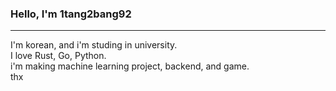 ### Hello, I'm 1tang2bang92
---
I'm korean, and i'm studing in university.<br>
I love Rust, Go, Python.<br>
i'm making machine learning project, backend, and game.<br>
thx

<!--
**1tang2bang92/1tang2bang92** is a ✨ _special_ ✨ repository because its `README.md` (this file) appears on your GitHub profile.

Here are some ideas to get you started:

- 🔭 I’m currently working on ...
- 🌱 I’m currently learning ...
- 👯 I’m looking to collaborate on ...
- 🤔 I’m looking for help with ...
- 💬 Ask me about ...
- 📫 How to reach me: ...
- 😄 Pronouns: ...
- ⚡ Fun fact: ...
-->
